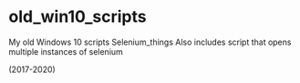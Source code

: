 # old_win10_scripts
My old Windows 10 scripts
Selenium_things
Also includes script that opens multiple instances of selenium

(2017-2020)
